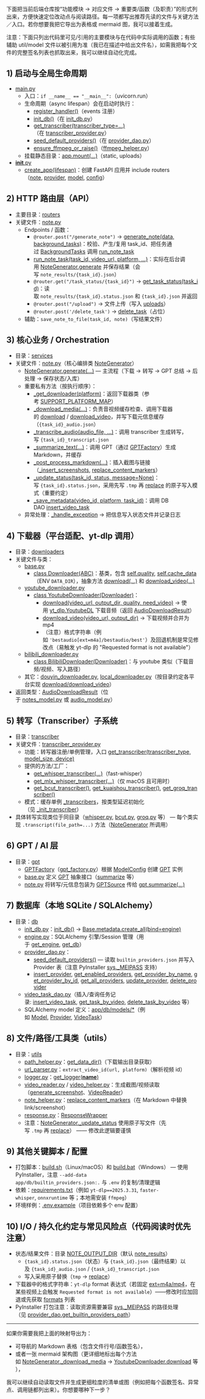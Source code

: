 下面把当前后端仓库按“功能模块 → 对应文件 → 重要类/函数（及职责）”的形式列出来，方便快速定位改动点与阅读路径。每一项都写出推荐先读的文件与关键方法／入口。若你想要我把它导出为表格或 mermaid 图，我可以接着生成。

注意：下面只列出代码里可见/引用的主要模块与在代码中实际调用的函数；有些辅助 util/model 文件以被引用为准（我已在描述中给出文件名），如需我把每个文件的完整签名列表也抓取出来，我可以继续自动化完成。

## 1) 启动与全局生命周期

- [main.py](vscode-file://vscode-app/c:/Users/danny/AppData/Local/Programs/Microsoft%20VS%20Code/resources/app/out/vs/code/electron-browser/workbench/workbench.html)
    - 入口：`if __name__ == "__main__":`（uvicorn.run）
    - 生命周期（async lifespan）会在启动时执行：
        - [register_handler()](vscode-file://vscode-app/c:/Users/danny/AppData/Local/Programs/Microsoft%20VS%20Code/resources/app/out/vs/code/electron-browser/workbench/workbench.html)（events 注册）
        - [init_db()](vscode-file://vscode-app/c:/Users/danny/AppData/Local/Programs/Microsoft%20VS%20Code/resources/app/out/vs/code/electron-browser/workbench/workbench.html)（在 [init_db.py](vscode-file://vscode-app/c:/Users/danny/AppData/Local/Programs/Microsoft%20VS%20Code/resources/app/out/vs/code/electron-browser/workbench/workbench.html)）
        - [get_transcriber(transcriber_type=...)](vscode-file://vscode-app/c:/Users/danny/AppData/Local/Programs/Microsoft%20VS%20Code/resources/app/out/vs/code/electron-browser/workbench/workbench.html)（在 [transcriber_provider.py](vscode-file://vscode-app/c:/Users/danny/AppData/Local/Programs/Microsoft%20VS%20Code/resources/app/out/vs/code/electron-browser/workbench/workbench.html)）
        - [seed_default_providers()](vscode-file://vscode-app/c:/Users/danny/AppData/Local/Programs/Microsoft%20VS%20Code/resources/app/out/vs/code/electron-browser/workbench/workbench.html)（在 [provider_dao.py](vscode-file://vscode-app/c:/Users/danny/AppData/Local/Programs/Microsoft%20VS%20Code/resources/app/out/vs/code/electron-browser/workbench/workbench.html)）
        - [ensure_ffmpeg_or_raise()](vscode-file://vscode-app/c:/Users/danny/AppData/Local/Programs/Microsoft%20VS%20Code/resources/app/out/vs/code/electron-browser/workbench/workbench.html)（[ffmpeg_helper.py](vscode-file://vscode-app/c:/Users/danny/AppData/Local/Programs/Microsoft%20VS%20Code/resources/app/out/vs/code/electron-browser/workbench/workbench.html)）
    - 挂载静态目录：[app.mount(...)](vscode-file://vscode-app/c:/Users/danny/AppData/Local/Programs/Microsoft%20VS%20Code/resources/app/out/vs/code/electron-browser/workbench/workbench.html)（static, uploads）
- [__init__.py](vscode-file://vscode-app/c:/Users/danny/AppData/Local/Programs/Microsoft%20VS%20Code/resources/app/out/vs/code/electron-browser/workbench/workbench.html)
    - [create_app(lifespan)](vscode-file://vscode-app/c:/Users/danny/AppData/Local/Programs/Microsoft%20VS%20Code/resources/app/out/vs/code/electron-browser/workbench/workbench.html)：创建 FastAPI 应用并 include routers（[note](vscode-file://vscode-app/c:/Users/danny/AppData/Local/Programs/Microsoft%20VS%20Code/resources/app/out/vs/code/electron-browser/workbench/workbench.html), [provider](vscode-file://vscode-app/c:/Users/danny/AppData/Local/Programs/Microsoft%20VS%20Code/resources/app/out/vs/code/electron-browser/workbench/workbench.html), [model](vscode-file://vscode-app/c:/Users/danny/AppData/Local/Programs/Microsoft%20VS%20Code/resources/app/out/vs/code/electron-browser/workbench/workbench.html), [config](vscode-file://vscode-app/c:/Users/danny/AppData/Local/Programs/Microsoft%20VS%20Code/resources/app/out/vs/code/electron-browser/workbench/workbench.html)）

## 2) HTTP 路由层（API）

- 主要目录：[routers](vscode-file://vscode-app/c:/Users/danny/AppData/Local/Programs/Microsoft%20VS%20Code/resources/app/out/vs/code/electron-browser/workbench/workbench.html)
- 关键文件：[note.py](vscode-file://vscode-app/c:/Users/danny/AppData/Local/Programs/Microsoft%20VS%20Code/resources/app/out/vs/code/electron-browser/workbench/workbench.html)
    - Endpoints / 函数：
        - `@router.post("/generate_note")` → [generate_note(data, background_tasks)](vscode-file://vscode-app/c:/Users/danny/AppData/Local/Programs/Microsoft%20VS%20Code/resources/app/out/vs/code/electron-browser/workbench/workbench.html)：校验、产生/复用 task_id、把任务通过 [BackgroundTasks](vscode-file://vscode-app/c:/Users/danny/AppData/Local/Programs/Microsoft%20VS%20Code/resources/app/out/vs/code/electron-browser/workbench/workbench.html) 调用 [run_note_task](vscode-file://vscode-app/c:/Users/danny/AppData/Local/Programs/Microsoft%20VS%20Code/resources/app/out/vs/code/electron-browser/workbench/workbench.html)
        - [run_note_task(task_id, video_url, platform, ...)](vscode-file://vscode-app/c:/Users/danny/AppData/Local/Programs/Microsoft%20VS%20Code/resources/app/out/vs/code/electron-browser/workbench/workbench.html)：实际在后台调用 [NoteGenerator.generate](vscode-file://vscode-app/c:/Users/danny/AppData/Local/Programs/Microsoft%20VS%20Code/resources/app/out/vs/code/electron-browser/workbench/workbench.html) 并保存结果（会写 `note_results/{task_id}.json`）
        - `@router.get("/task_status/{task_id}")` → [get_task_status(task_id)](vscode-file://vscode-app/c:/Users/danny/AppData/Local/Programs/Microsoft%20VS%20Code/resources/app/out/vs/code/electron-browser/workbench/workbench.html)：读取 `note_results/{task_id}.status.json` 和 `{task_id}.json` 并返回
        - `@router.post("/upload")` → 文件上传（写入 [uploads](vscode-file://vscode-app/c:/Users/danny/AppData/Local/Programs/Microsoft%20VS%20Code/resources/app/out/vs/code/electron-browser/workbench/workbench.html)）
        - `@router.post('/delete_task')` → [delete_task](vscode-file://vscode-app/c:/Users/danny/AppData/Local/Programs/Microsoft%20VS%20Code/resources/app/out/vs/code/electron-browser/workbench/workbench.html)（占位）
    - 辅助：`save_note_to_file(task_id, note)`（写结果文件）

## 3) 核心业务 / Orchestration

- 目录：[services](vscode-file://vscode-app/c:/Users/danny/AppData/Local/Programs/Microsoft%20VS%20Code/resources/app/out/vs/code/electron-browser/workbench/workbench.html)
- 关键文件：[note.py](vscode-file://vscode-app/c:/Users/danny/AppData/Local/Programs/Microsoft%20VS%20Code/resources/app/out/vs/code/electron-browser/workbench/workbench.html)（核心编排类 [NoteGenerator](vscode-file://vscode-app/c:/Users/danny/AppData/Local/Programs/Microsoft%20VS%20Code/resources/app/out/vs/code/electron-browser/workbench/workbench.html)）
    - [NoteGenerator.generate(...)](vscode-file://vscode-app/c:/Users/danny/AppData/Local/Programs/Microsoft%20VS%20Code/resources/app/out/vs/code/electron-browser/workbench/workbench.html) — 主流程（下载 → 转写 → GPT 总结 → 后处理 → 保存状态/入库）
    - 重要私有方法（按执行顺序）：
        - [_get_downloader(platform)](vscode-file://vscode-app/c:/Users/danny/AppData/Local/Programs/Microsoft%20VS%20Code/resources/app/out/vs/code/electron-browser/workbench/workbench.html)：返回下载器类（参考 [SUPPORT_PLATFORM_MAP](vscode-file://vscode-app/c:/Users/danny/AppData/Local/Programs/Microsoft%20VS%20Code/resources/app/out/vs/code/electron-browser/workbench/workbench.html)）
        - [_download_media(...)](vscode-file://vscode-app/c:/Users/danny/AppData/Local/Programs/Microsoft%20VS%20Code/resources/app/out/vs/code/electron-browser/workbench/workbench.html)：负责音视频缓存检查、调用下载器的 [download](vscode-file://vscode-app/c:/Users/danny/AppData/Local/Programs/Microsoft%20VS%20Code/resources/app/out/vs/code/electron-browser/workbench/workbench.html) / [download_video](vscode-file://vscode-app/c:/Users/danny/AppData/Local/Programs/Microsoft%20VS%20Code/resources/app/out/vs/code/electron-browser/workbench/workbench.html)，并写下载元信息缓存（`{task_id}_audio.json`）
        - [_transcribe_audio(audio_file, ...)](vscode-file://vscode-app/c:/Users/danny/AppData/Local/Programs/Microsoft%20VS%20Code/resources/app/out/vs/code/electron-browser/workbench/workbench.html)：调用 transcriber 生成转写，写 `{task_id}_transcript.json`
        - [_summarize_text(...)](vscode-file://vscode-app/c:/Users/danny/AppData/Local/Programs/Microsoft%20VS%20Code/resources/app/out/vs/code/electron-browser/workbench/workbench.html)：调用 GPT（通过 [GPTFactory](vscode-file://vscode-app/c:/Users/danny/AppData/Local/Programs/Microsoft%20VS%20Code/resources/app/out/vs/code/electron-browser/workbench/workbench.html)）生成 Markdown，并缓存
        - [_post_process_markdown(...)](vscode-file://vscode-app/c:/Users/danny/AppData/Local/Programs/Microsoft%20VS%20Code/resources/app/out/vs/code/electron-browser/workbench/workbench.html)：插入截图与链接（[_insert_screenshots](vscode-file://vscode-app/c:/Users/danny/AppData/Local/Programs/Microsoft%20VS%20Code/resources/app/out/vs/code/electron-browser/workbench/workbench.html), [replace_content_markers](vscode-file://vscode-app/c:/Users/danny/AppData/Local/Programs/Microsoft%20VS%20Code/resources/app/out/vs/code/electron-browser/workbench/workbench.html)）
        - [_update_status(task_id, status, message=None)](vscode-file://vscode-app/c:/Users/danny/AppData/Local/Programs/Microsoft%20VS%20Code/resources/app/out/vs/code/electron-browser/workbench/workbench.html)：写 `{task_id}.status.json`，采用先写 `.tmp` 再 [replace](vscode-file://vscode-app/c:/Users/danny/AppData/Local/Programs/Microsoft%20VS%20Code/resources/app/out/vs/code/electron-browser/workbench/workbench.html) 的原子写入模式（重要约定）
        - [_save_metadata(video_id, platform, task_id)](vscode-file://vscode-app/c:/Users/danny/AppData/Local/Programs/Microsoft%20VS%20Code/resources/app/out/vs/code/electron-browser/workbench/workbench.html)：调用 DB DAO [insert_video_task](vscode-file://vscode-app/c:/Users/danny/AppData/Local/Programs/Microsoft%20VS%20Code/resources/app/out/vs/code/electron-browser/workbench/workbench.html)
    - 异常处理：[_handle_exception](vscode-file://vscode-app/c:/Users/danny/AppData/Local/Programs/Microsoft%20VS%20Code/resources/app/out/vs/code/electron-browser/workbench/workbench.html) → 把信息写入状态文件并记录日志

## 4) 下载器（平台适配、yt-dlp 调用）

- 目录：[downloaders](vscode-file://vscode-app/c:/Users/danny/AppData/Local/Programs/Microsoft%20VS%20Code/resources/app/out/vs/code/electron-browser/workbench/workbench.html)
- 关键文件与类：
    - [base.py](vscode-file://vscode-app/c:/Users/danny/AppData/Local/Programs/Microsoft%20VS%20Code/resources/app/out/vs/code/electron-browser/workbench/workbench.html)
        - [class Downloader(ABC)](vscode-file://vscode-app/c:/Users/danny/AppData/Local/Programs/Microsoft%20VS%20Code/resources/app/out/vs/code/electron-browser/workbench/workbench.html)：基类，包含 [self.quality](vscode-file://vscode-app/c:/Users/danny/AppData/Local/Programs/Microsoft%20VS%20Code/resources/app/out/vs/code/electron-browser/workbench/workbench.html), [self.cache_data](vscode-file://vscode-app/c:/Users/danny/AppData/Local/Programs/Microsoft%20VS%20Code/resources/app/out/vs/code/electron-browser/workbench/workbench.html)（ENV `DATA_DIR`），抽象方法 [download(...)](vscode-file://vscode-app/c:/Users/danny/AppData/Local/Programs/Microsoft%20VS%20Code/resources/app/out/vs/code/electron-browser/workbench/workbench.html) 和 [download_video(...)](vscode-file://vscode-app/c:/Users/danny/AppData/Local/Programs/Microsoft%20VS%20Code/resources/app/out/vs/code/electron-browser/workbench/workbench.html)
    - [youtube_downloader.py](vscode-file://vscode-app/c:/Users/danny/AppData/Local/Programs/Microsoft%20VS%20Code/resources/app/out/vs/code/electron-browser/workbench/workbench.html)
        - [class YoutubeDownloader(Downloader)](vscode-file://vscode-app/c:/Users/danny/AppData/Local/Programs/Microsoft%20VS%20Code/resources/app/out/vs/code/electron-browser/workbench/workbench.html)：
            - [download(video_url, output_dir, quality, need_video)](vscode-file://vscode-app/c:/Users/danny/AppData/Local/Programs/Microsoft%20VS%20Code/resources/app/out/vs/code/electron-browser/workbench/workbench.html) → 使用 [yt_dlp.YoutubeDL](vscode-file://vscode-app/c:/Users/danny/AppData/Local/Programs/Microsoft%20VS%20Code/resources/app/out/vs/code/electron-browser/workbench/workbench.html) 下载音频（返回 [AudioDownloadResult](vscode-file://vscode-app/c:/Users/danny/AppData/Local/Programs/Microsoft%20VS%20Code/resources/app/out/vs/code/electron-browser/workbench/workbench.html)）
            - [download_video(video_url, output_dir)](vscode-file://vscode-app/c:/Users/danny/AppData/Local/Programs/Microsoft%20VS%20Code/resources/app/out/vs/code/electron-browser/workbench/workbench.html) → 下载视频并合并为 mp4
            - （注意）格式字符串（例如 `'bestaudio[ext=m4a]/bestaudio/best'`）及回退机制是常见修改点（易触发 yt-dlp 的 "Requested format is not available"）
    - [bilibili_downloader.py](vscode-file://vscode-app/c:/Users/danny/AppData/Local/Programs/Microsoft%20VS%20Code/resources/app/out/vs/code/electron-browser/workbench/workbench.html)
        - [class BilibiliDownloader(Downloader)](vscode-file://vscode-app/c:/Users/danny/AppData/Local/Programs/Microsoft%20VS%20Code/resources/app/out/vs/code/electron-browser/workbench/workbench.html)：与 youtube 类似（下载音频/视频、写入路径）
    - 其它：[douyin_downloader.py](vscode-file://vscode-app/c:/Users/danny/AppData/Local/Programs/Microsoft%20VS%20Code/resources/app/out/vs/code/electron-browser/workbench/workbench.html), [local_downloader.py](vscode-file://vscode-app/c:/Users/danny/AppData/Local/Programs/Microsoft%20VS%20Code/resources/app/out/vs/code/electron-browser/workbench/workbench.html)（按目录约定各平台实现 [download/download_video](vscode-file://vscode-app/c:/Users/danny/AppData/Local/Programs/Microsoft%20VS%20Code/resources/app/out/vs/code/electron-browser/workbench/workbench.html)）
- 返回类型：[AudioDownloadResult](vscode-file://vscode-app/c:/Users/danny/AppData/Local/Programs/Microsoft%20VS%20Code/resources/app/out/vs/code/electron-browser/workbench/workbench.html)（位于 [notes_model.py](vscode-file://vscode-app/c:/Users/danny/AppData/Local/Programs/Microsoft%20VS%20Code/resources/app/out/vs/code/electron-browser/workbench/workbench.html) 或 [audio_model.py](vscode-file://vscode-app/c:/Users/danny/AppData/Local/Programs/Microsoft%20VS%20Code/resources/app/out/vs/code/electron-browser/workbench/workbench.html)）

## 5) 转写（Transcriber）子系统

- 目录：[transcriber](vscode-file://vscode-app/c:/Users/danny/AppData/Local/Programs/Microsoft%20VS%20Code/resources/app/out/vs/code/electron-browser/workbench/workbench.html)
- 关键文件：[transcriber_provider.py](vscode-file://vscode-app/c:/Users/danny/AppData/Local/Programs/Microsoft%20VS%20Code/resources/app/out/vs/code/electron-browser/workbench/workbench.html)
    - 功能：转写器注册/单例管理，入口 [get_transcriber(transcriber_type, model_size, device)](vscode-file://vscode-app/c:/Users/danny/AppData/Local/Programs/Microsoft%20VS%20Code/resources/app/out/vs/code/electron-browser/workbench/workbench.html)
    - 提供的方法/工厂：
        - [get_whisper_transcriber(...)](vscode-file://vscode-app/c:/Users/danny/AppData/Local/Programs/Microsoft%20VS%20Code/resources/app/out/vs/code/electron-browser/workbench/workbench.html)（fast-whisper）
        - [get_mlx_whisper_transcriber(...)](vscode-file://vscode-app/c:/Users/danny/AppData/Local/Programs/Microsoft%20VS%20Code/resources/app/out/vs/code/electron-browser/workbench/workbench.html)（仅 macOS 且可用时）
        - [get_bcut_transcriber()](vscode-file://vscode-app/c:/Users/danny/AppData/Local/Programs/Microsoft%20VS%20Code/resources/app/out/vs/code/electron-browser/workbench/workbench.html), [get_kuaishou_transcriber()](vscode-file://vscode-app/c:/Users/danny/AppData/Local/Programs/Microsoft%20VS%20Code/resources/app/out/vs/code/electron-browser/workbench/workbench.html), [get_groq_transcriber()](vscode-file://vscode-app/c:/Users/danny/AppData/Local/Programs/Microsoft%20VS%20Code/resources/app/out/vs/code/electron-browser/workbench/workbench.html)
    - 模式：缓存单例 [_transcribers](vscode-file://vscode-app/c:/Users/danny/AppData/Local/Programs/Microsoft%20VS%20Code/resources/app/out/vs/code/electron-browser/workbench/workbench.html)，按类型延迟初始化（见 [_init_transcriber](vscode-file://vscode-app/c:/Users/danny/AppData/Local/Programs/Microsoft%20VS%20Code/resources/app/out/vs/code/electron-browser/workbench/workbench.html)）
- 具体转写实现类位于同目录（[whisper.py](vscode-file://vscode-app/c:/Users/danny/AppData/Local/Programs/Microsoft%20VS%20Code/resources/app/out/vs/code/electron-browser/workbench/workbench.html), [bcut.py](vscode-file://vscode-app/c:/Users/danny/AppData/Local/Programs/Microsoft%20VS%20Code/resources/app/out/vs/code/electron-browser/workbench/workbench.html), [groq.py](vscode-file://vscode-app/c:/Users/danny/AppData/Local/Programs/Microsoft%20VS%20Code/resources/app/out/vs/code/electron-browser/workbench/workbench.html) 等） — 每个类实现 `.transcript(file_path=...)` 方法（[NoteGenerator](vscode-file://vscode-app/c:/Users/danny/AppData/Local/Programs/Microsoft%20VS%20Code/resources/app/out/vs/code/electron-browser/workbench/workbench.html) 所调用）

## 6) GPT / AI 层

- 目录：[gpt](vscode-file://vscode-app/c:/Users/danny/AppData/Local/Programs/Microsoft%20VS%20Code/resources/app/out/vs/code/electron-browser/workbench/workbench.html)
    - [GPTFactory](vscode-file://vscode-app/c:/Users/danny/AppData/Local/Programs/Microsoft%20VS%20Code/resources/app/out/vs/code/electron-browser/workbench/workbench.html)（[gpt_factory.py](vscode-file://vscode-app/c:/Users/danny/AppData/Local/Programs/Microsoft%20VS%20Code/resources/app/out/vs/code/electron-browser/workbench/workbench.html)）根据 [ModelConfig](vscode-file://vscode-app/c:/Users/danny/AppData/Local/Programs/Microsoft%20VS%20Code/resources/app/out/vs/code/electron-browser/workbench/workbench.html) 创建 [GPT](vscode-file://vscode-app/c:/Users/danny/AppData/Local/Programs/Microsoft%20VS%20Code/resources/app/out/vs/code/electron-browser/workbench/workbench.html) 实例
    - [base.py](vscode-file://vscode-app/c:/Users/danny/AppData/Local/Programs/Microsoft%20VS%20Code/resources/app/out/vs/code/electron-browser/workbench/workbench.html) 定义 [GPT](vscode-file://vscode-app/c:/Users/danny/AppData/Local/Programs/Microsoft%20VS%20Code/resources/app/out/vs/code/electron-browser/workbench/workbench.html) 抽象接口（[summarize](vscode-file://vscode-app/c:/Users/danny/AppData/Local/Programs/Microsoft%20VS%20Code/resources/app/out/vs/code/electron-browser/workbench/workbench.html) 等）
    - [note.py](vscode-file://vscode-app/c:/Users/danny/AppData/Local/Programs/Microsoft%20VS%20Code/resources/app/out/vs/code/electron-browser/workbench/workbench.html) 将转写/元信息包装为 [GPTSource](vscode-file://vscode-app/c:/Users/danny/AppData/Local/Programs/Microsoft%20VS%20Code/resources/app/out/vs/code/electron-browser/workbench/workbench.html) 传给 [gpt.summarize(...)](vscode-file://vscode-app/c:/Users/danny/AppData/Local/Programs/Microsoft%20VS%20Code/resources/app/out/vs/code/electron-browser/workbench/workbench.html)

## 7) 数据库（本地 SQLite / SQLAlchemy）

- 目录：[db](vscode-file://vscode-app/c:/Users/danny/AppData/Local/Programs/Microsoft%20VS%20Code/resources/app/out/vs/code/electron-browser/workbench/workbench.html)
    - [init_db.py](vscode-file://vscode-app/c:/Users/danny/AppData/Local/Programs/Microsoft%20VS%20Code/resources/app/out/vs/code/electron-browser/workbench/workbench.html)：[init_db()](vscode-file://vscode-app/c:/Users/danny/AppData/Local/Programs/Microsoft%20VS%20Code/resources/app/out/vs/code/electron-browser/workbench/workbench.html) → [Base.metadata.create_all(bind=engine)](vscode-file://vscode-app/c:/Users/danny/AppData/Local/Programs/Microsoft%20VS%20Code/resources/app/out/vs/code/electron-browser/workbench/workbench.html)
    - [engine.py](vscode-file://vscode-app/c:/Users/danny/AppData/Local/Programs/Microsoft%20VS%20Code/resources/app/out/vs/code/electron-browser/workbench/workbench.html)：SQLAlchemy 引擎/Session 管理（用于 [get_engine](vscode-file://vscode-app/c:/Users/danny/AppData/Local/Programs/Microsoft%20VS%20Code/resources/app/out/vs/code/electron-browser/workbench/workbench.html), [get_db](vscode-file://vscode-app/c:/Users/danny/AppData/Local/Programs/Microsoft%20VS%20Code/resources/app/out/vs/code/electron-browser/workbench/workbench.html)）
    - [provider_dao.py](vscode-file://vscode-app/c:/Users/danny/AppData/Local/Programs/Microsoft%20VS%20Code/resources/app/out/vs/code/electron-browser/workbench/workbench.html)：
        - [seed_default_providers()](vscode-file://vscode-app/c:/Users/danny/AppData/Local/Programs/Microsoft%20VS%20Code/resources/app/out/vs/code/electron-browser/workbench/workbench.html) — 读取 `builtin_providers.json` 并写入 Provider 表（注意 PyInstaller [sys._MEIPASS](vscode-file://vscode-app/c:/Users/danny/AppData/Local/Programs/Microsoft%20VS%20Code/resources/app/out/vs/code/electron-browser/workbench/workbench.html) 支持）
        - [insert_provider](vscode-file://vscode-app/c:/Users/danny/AppData/Local/Programs/Microsoft%20VS%20Code/resources/app/out/vs/code/electron-browser/workbench/workbench.html), [get_enabled_providers](vscode-file://vscode-app/c:/Users/danny/AppData/Local/Programs/Microsoft%20VS%20Code/resources/app/out/vs/code/electron-browser/workbench/workbench.html), [get_provider_by_name](vscode-file://vscode-app/c:/Users/danny/AppData/Local/Programs/Microsoft%20VS%20Code/resources/app/out/vs/code/electron-browser/workbench/workbench.html), [get_provider_by_id](vscode-file://vscode-app/c:/Users/danny/AppData/Local/Programs/Microsoft%20VS%20Code/resources/app/out/vs/code/electron-browser/workbench/workbench.html), [get_all_providers](vscode-file://vscode-app/c:/Users/danny/AppData/Local/Programs/Microsoft%20VS%20Code/resources/app/out/vs/code/electron-browser/workbench/workbench.html), [update_provider](vscode-file://vscode-app/c:/Users/danny/AppData/Local/Programs/Microsoft%20VS%20Code/resources/app/out/vs/code/electron-browser/workbench/workbench.html), [delete_provider](vscode-file://vscode-app/c:/Users/danny/AppData/Local/Programs/Microsoft%20VS%20Code/resources/app/out/vs/code/electron-browser/workbench/workbench.html)
    - [video_task_dao.py](vscode-file://vscode-app/c:/Users/danny/AppData/Local/Programs/Microsoft%20VS%20Code/resources/app/out/vs/code/electron-browser/workbench/workbench.html)（插入/查询任务记录: [insert_video_task](vscode-file://vscode-app/c:/Users/danny/AppData/Local/Programs/Microsoft%20VS%20Code/resources/app/out/vs/code/electron-browser/workbench/workbench.html), [get_task_by_video](vscode-file://vscode-app/c:/Users/danny/AppData/Local/Programs/Microsoft%20VS%20Code/resources/app/out/vs/code/electron-browser/workbench/workbench.html), [delete_task_by_video](vscode-file://vscode-app/c:/Users/danny/AppData/Local/Programs/Microsoft%20VS%20Code/resources/app/out/vs/code/electron-browser/workbench/workbench.html) 等）
    - SQLAlchemy model 定义：[app/db/models/*](vscode-file://vscode-app/c:/Users/danny/AppData/Local/Programs/Microsoft%20VS%20Code/resources/app/out/vs/code/electron-browser/workbench/workbench.html)（例如 [Model](vscode-file://vscode-app/c:/Users/danny/AppData/Local/Programs/Microsoft%20VS%20Code/resources/app/out/vs/code/electron-browser/workbench/workbench.html), [Provider](vscode-file://vscode-app/c:/Users/danny/AppData/Local/Programs/Microsoft%20VS%20Code/resources/app/out/vs/code/electron-browser/workbench/workbench.html), [VideoTask](vscode-file://vscode-app/c:/Users/danny/AppData/Local/Programs/Microsoft%20VS%20Code/resources/app/out/vs/code/electron-browser/workbench/workbench.html)）

## 8) 文件/路径/工具类（utils）

- 目录：[utils](vscode-file://vscode-app/c:/Users/danny/AppData/Local/Programs/Microsoft%20VS%20Code/resources/app/out/vs/code/electron-browser/workbench/workbench.html)
    - [path_helper.py](vscode-file://vscode-app/c:/Users/danny/AppData/Local/Programs/Microsoft%20VS%20Code/resources/app/out/vs/code/electron-browser/workbench/workbench.html)：[get_data_dir()](vscode-file://vscode-app/c:/Users/danny/AppData/Local/Programs/Microsoft%20VS%20Code/resources/app/out/vs/code/electron-browser/workbench/workbench.html)（下载输出目录获取）
    - [url_parser.py](vscode-file://vscode-app/c:/Users/danny/AppData/Local/Programs/Microsoft%20VS%20Code/resources/app/out/vs/code/electron-browser/workbench/workbench.html)：`extract_video_id(url, platform)`（解析视频 id）
    - [logger.py](vscode-file://vscode-app/c:/Users/danny/AppData/Local/Programs/Microsoft%20VS%20Code/resources/app/out/vs/code/electron-browser/workbench/workbench.html)：[get_logger(__name__)](vscode-file://vscode-app/c:/Users/danny/AppData/Local/Programs/Microsoft%20VS%20Code/resources/app/out/vs/code/electron-browser/workbench/workbench.html)
    - [video_reader.py](vscode-file://vscode-app/c:/Users/danny/AppData/Local/Programs/Microsoft%20VS%20Code/resources/app/out/vs/code/electron-browser/workbench/workbench.html) / [video_helper.py](vscode-file://vscode-app/c:/Users/danny/AppData/Local/Programs/Microsoft%20VS%20Code/resources/app/out/vs/code/electron-browser/workbench/workbench.html)：生成截图/视频读取（[generate_screenshot](vscode-file://vscode-app/c:/Users/danny/AppData/Local/Programs/Microsoft%20VS%20Code/resources/app/out/vs/code/electron-browser/workbench/workbench.html)、[VideoReader](vscode-file://vscode-app/c:/Users/danny/AppData/Local/Programs/Microsoft%20VS%20Code/resources/app/out/vs/code/electron-browser/workbench/workbench.html)）
    - [note_helper.py](vscode-file://vscode-app/c:/Users/danny/AppData/Local/Programs/Microsoft%20VS%20Code/resources/app/out/vs/code/electron-browser/workbench/workbench.html)：[replace_content_markers](vscode-file://vscode-app/c:/Users/danny/AppData/Local/Programs/Microsoft%20VS%20Code/resources/app/out/vs/code/electron-browser/workbench/workbench.html)（在 Markdown 中替换 link/screenshot）
    - [response.py](vscode-file://vscode-app/c:/Users/danny/AppData/Local/Programs/Microsoft%20VS%20Code/resources/app/out/vs/code/electron-browser/workbench/workbench.html)：[ResponseWrapper](vscode-file://vscode-app/c:/Users/danny/AppData/Local/Programs/Microsoft%20VS%20Code/resources/app/out/vs/code/electron-browser/workbench/workbench.html)
    - 注意：[NoteGenerator._update_status](vscode-file://vscode-app/c:/Users/danny/AppData/Local/Programs/Microsoft%20VS%20Code/resources/app/out/vs/code/electron-browser/workbench/workbench.html) 使用原子写文件（先写 `.tmp` 再 [replace](vscode-file://vscode-app/c:/Users/danny/AppData/Local/Programs/Microsoft%20VS%20Code/resources/app/out/vs/code/electron-browser/workbench/workbench.html)） —— 修改此逻辑要谨慎

## 9) 其他关键脚本 / 配置

- 打包脚本：[build.sh](vscode-file://vscode-app/c:/Users/danny/AppData/Local/Programs/Microsoft%20VS%20Code/resources/app/out/vs/code/electron-browser/workbench/workbench.html)（Linux/macOS）和 [build.bat](vscode-file://vscode-app/c:/Users/danny/AppData/Local/Programs/Microsoft%20VS%20Code/resources/app/out/vs/code/electron-browser/workbench/workbench.html)（Windows） — 使用 PyInstaller，注意 `--add-data app/db/builtin_providers.json:.` 与 `.env` 的复制/清理逻辑
- 依赖：[requirements.txt](vscode-file://vscode-app/c:/Users/danny/AppData/Local/Programs/Microsoft%20VS%20Code/resources/app/out/vs/code/electron-browser/workbench/workbench.html)（例如 `yt-dlp==2025.3.31`, `faster-whisper`, `onnxruntime` 等；本地需安装 `ffmpeg`）
- 环境样例：[.env.example](vscode-file://vscode-app/c:/Users/danny/AppData/Local/Programs/Microsoft%20VS%20Code/resources/app/out/vs/code/electron-browser/workbench/workbench.html)（项目依赖多个 env 配置）

## 10) I/O / 持久化约定与常见风险点（代码阅读时优先注意）

- 状态/结果文件：目录 [NOTE_OUTPUT_DIR](vscode-file://vscode-app/c:/Users/danny/AppData/Local/Programs/Microsoft%20VS%20Code/resources/app/out/vs/code/electron-browser/workbench/workbench.html)（默认 [note_results](vscode-file://vscode-app/c:/Users/danny/AppData/Local/Programs/Microsoft%20VS%20Code/resources/app/out/vs/code/electron-browser/workbench/workbench.html)）
    - `{task_id}.status.json`（状态）与 `{task_id}.json`（最终结果）以及 `{task_id}_audio.json` / `{task_id}_transcript.json`
    - 写入采用原子替换（`tmp` → [replace](vscode-file://vscode-app/c:/Users/danny/AppData/Local/Programs/Microsoft%20VS%20Code/resources/app/out/vs/code/electron-browser/workbench/workbench.html)）
- 下载器中的格式字符串：`yt-dlp` format 表达式（若固定 [ext=m4a/mp4](vscode-file://vscode-app/c:/Users/danny/AppData/Local/Programs/Microsoft%20VS%20Code/resources/app/out/vs/code/electron-browser/workbench/workbench.html)，在某些视频上会触发 `Requested format is not available`）——修改时应加回退或先获取 [formats](vscode-file://vscode-app/c:/Users/danny/AppData/Local/Programs/Microsoft%20VS%20Code/resources/app/out/vs/code/electron-browser/workbench/workbench.html) 列表
- PyInstaller 打包注意：读取资源需要兼容 [sys._MEIPASS](vscode-file://vscode-app/c:/Users/danny/AppData/Local/Programs/Microsoft%20VS%20Code/resources/app/out/vs/code/electron-browser/workbench/workbench.html) 的路径处理（见 [provider_dao.get_builtin_providers_path](vscode-file://vscode-app/c:/Users/danny/AppData/Local/Programs/Microsoft%20VS%20Code/resources/app/out/vs/code/electron-browser/workbench/workbench.html)）

---

如果你需要我把上面的映射导出为：

- 可导航的 Markdown 表格（包含文件行号/函数签名），
- 或者一张 mermaid 架构图（更详细地标出每个方法如 [NoteGenerator._download_media](vscode-file://vscode-app/c:/Users/danny/AppData/Local/Programs/Microsoft%20VS%20Code/resources/app/out/vs/code/electron-browser/workbench/workbench.html) → [YoutubeDownloader.download](vscode-file://vscode-app/c:/Users/danny/AppData/Local/Programs/Microsoft%20VS%20Code/resources/app/out/vs/code/electron-browser/workbench/workbench.html) 等），

我可以继续自动读取文件并生成更细粒度的清单或图（例如把每个函数签名、异常点、调用链都列出来）。你想要哪种下一步？